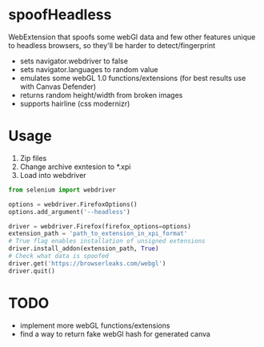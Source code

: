 # spoofHeadless

WebExtension that spoofs some webGl data and few other features unique to headless browsers, so they'll be harder to detect/fingerprint

* sets navigator.webdriver to false
* sets navigator.languages to random value
* emulates some webGL 1.0 functions/extensions (for best results use with Canvas Defender)
* returns random height/width from broken images
* supports hairline (css modernizr)


# Usage
1. Zip files
2. Change archive exntesion to *.xpi
3. Load into webdriver

```python
from selenium import webdriver

options = webdriver.FirefoxOptions()
options.add_argument('--headless')

driver = webdriver.Firefox(firefox_options=options)
extension_path = 'path_to_extension_in_xpi_format'
# True flag enables installation of unsigned extensions
driver.install_addon(extension_path, True) 
# Check what data is spoofed
driver.get('https://browserleaks.com/webgl')
driver.quit()
```

# TODO
* implement more webGL functions/extensions
* find a way to return fake webGl hash for generated canva
